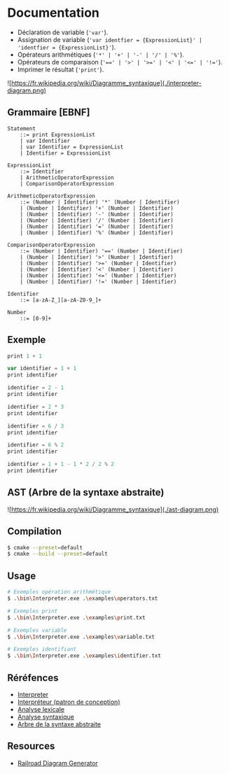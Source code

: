 # Documentation

- Déclaration de variable (`'var'`).
- Assignation de variable (`'var identfier = {ExpressionList}' | 'identfier = {ExpressionList}'`).
- Opérateurs arithmétiques (`'*' | '+' | '-' | '/' | '%'`).
- Opérateurs de comparaison (`'==' | '>' | '>=' | '<' | '<=' | '!='`).
- Imprimer le résultat (`'print'`).

![https://fr.wikipedia.org/wiki/Diagramme_syntaxique](./interpreter-diagram.png)

## Grammaire [EBNF]

```ebnf
Statement
    ::= print ExpressionList
    | var Identifier
    | var Identifier = ExpressionList
    | Identifier = ExpressionList

ExpressionList
    ::= Identifier
    | ArithmeticOperatorExpression
    | ComparisonOperatorExpression

ArithmeticOperatorExpression
    ::= (Number | Identifier) '*' (Number | Identifier)
    | (Number | Identifier) '+' (Number | Identifier)
    | (Number | Identifier) '-' (Number | Identifier)
    | (Number | Identifier) '/' (Number | Identifier)
    | (Number | Identifier) '=' (Number | Identifier)
    | (Number | Identifier) '%' (Number | Identifier)

ComparisonOperatorExpression
    ::= (Number | Identifier) '==' (Number | Identifier)
    | (Number | Identifier) '>' (Number | Identifier)
    | (Number | Identifier) '>=' (Number | Identifier)
    | (Number | Identifier) '<' (Number | Identifier)
    | (Number | Identifier) '<=' (Number | Identifier)
    | (Number | Identifier) '!=' (Number | Identifier)

Identifier
    ::= [a-zA-Z_][a-zA-Z0-9_]+

Number
    ::= [0-9]+
```

## Exemple

```js
print 1 + 1

var identifier = 1 + 1
print identifier

identifier = 2 - 1
print identifier

identifier = 2 * 3
print identifier

identifier = 6 / 3
print identifier

identifier = 6 % 2
print identifier

identifier = 1 + 1 - 1 * 2 / 2 % 2
print identifier
```

## AST (Arbre de la syntaxe abstraite)

![https://fr.wikipedia.org/wiki/Diagramme_syntaxique](./ast-diagram.png)

## Compilation

```bash
$ cmake --preset=default
$ cmake --build --preset=default
```

## Usage
```bash
# Exemples opération arithmétique
$ .\bin\Interpreter.exe .\examples\operators.txt

# Exemples print
$ .\bin\Interpreter.exe .\examples\print.txt

# Exemples variable
$ .\bin\Interpreter.exe .\examples\variable.txt

# Exemples identifiant
$ .\bin\Interpreter.exe .\examples\identifier.txt
```

## Réréfences

- [Interpreter](https://fr.wikipedia.org/wiki/Interpr%C3%A8te_(informatique))
- [Interpréteur (patron de conception)](https://fr.wikipedia.org/wiki/Interpr%C3%A9teur_(patron_de_conception))
- [Analyse lexicale](https://fr.wikipedia.org/wiki/Analyse_lexicale)
- [Analyse syntaxique](https://fr.wikipedia.org/wiki/Analyse_syntaxique)
- [Arbre de la syntaxe abstraite](https://fr.wikipedia.org/wiki/Arbre_de_la_syntaxe_abstraite)

## Resources

- [Railroad Diagram Generator](https://www.bottlecaps.de/rr/ui)
